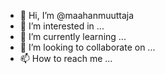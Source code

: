 - 👋 Hi, I’m @maahanmuuttaja
- 👀 I’m interested in ...
- 🌱 I’m currently learning ...
- 💞️ I’m looking to collaborate on ...
- 📫 How to reach me ...

<!---
maahanmuuttaja/maahanmuuttaja is a ✨ special ✨ repository because its `README.md` (this file) appears on your GitHub profile.
You can click the Preview link to take a look at your changes.
--->
